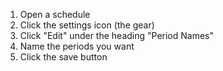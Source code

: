 1. Open a schedule
2. Click the settings icon (the gear)
3. Click "Edit" under the heading "Period Names"
4. Name the periods you want
5. Click the save button
